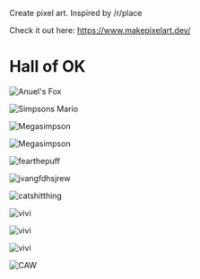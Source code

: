 Create pixel art. Inspired by /r/place

Check it out here: https://www.makepixelart.dev/

# Hall of OK

![Anuel's Fox](http://i.imgur.com/iHiy3M4.jpg)

![Simpsons Mario](http://i.imgur.com/AWW9Dsw.png)

![Megasimpson](http://i.imgur.com/3gVkezG.png)

![Megasimpson](http://i.imgur.com/j3ZY0m5.png)

![fearthepuff](http://i.imgur.com/4N662l8.png)

![jvangfdhsjrew](http://i.imgur.com/h2zI7ju.png)

![catshitthing](http://i.imgur.com/irCNRaE.png)

![vivi](http://i.imgur.com/woKm40P.png)

![vivi](http://i.imgur.com/0gIrS2G.png)

![vivi](http://i.imgur.com/hOx5DId.png)

![CAW](http://i.imgur.com/QMGTSHQ.png)

